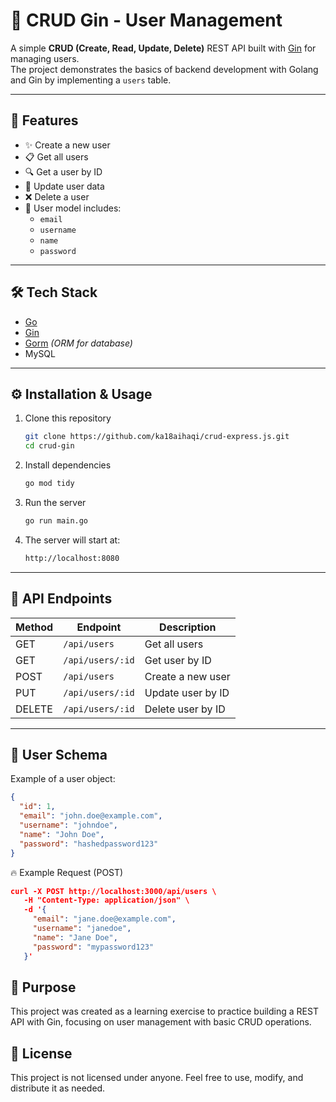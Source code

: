 # 👥 CRUD Gin - User Management

A simple **CRUD (Create, Read, Update, Delete)** REST API built with [Gin](https://gin-gonic.com/) for managing users.  
The project demonstrates the basics of backend development with Golang and Gin by implementing a `users` table.

---

## 🚀 Features
- ✨ Create a new user
- 📋 Get all users
- 🔍 Get a user by ID
- 📝 Update user data
- ❌ Delete a user
- 🔐 User model includes:
  - `email`
  - `username`
  - `name`
  - `password`

---

## 🛠️ Tech Stack
- [Go](https://go.dev/)
- [Gin](https://gin-gonic.com/)
- [Gorm](https://gorm.io/) *(ORM for database)*
- MySQL

---

## ⚙️ Installation & Usage
1. Clone this repository
   ```bash
   git clone https://github.com/ka18aihaqi/crud-express.js.git
   cd crud-gin
2. Install dependencies
   ```bash
   go mod tidy
4. Run the server
   ```bash
   go run main.go
6. The server will start at:
   ```bash
   http://localhost:8080

---

## 📌 API Endpoints

| Method | Endpoint         | Description       |
|--------|------------------|-------------------|
| GET    | `/api/users`     | Get all users     |
| GET    | `/api/users/:id` | Get user by ID    |
| POST   | `/api/users`     | Create a new user |
| PUT    | `/api/users/:id` | Update user by ID |
| DELETE | `/api/users/:id` | Delete user by ID |

---

## 📂 User Schema

Example of a user object:
```json
{
  "id": 1,
  "email": "john.doe@example.com",
  "username": "johndoe",
  "name": "John Doe",
  "password": "hashedpassword123"
}
```

🔥 Example Request (POST)
```json
curl -X POST http://localhost:3000/api/users \
   -H "Content-Type: application/json" \
   -d '{
     "email": "jane.doe@example.com",
     "username": "janedoe",
     "name": "Jane Doe",
     "password": "mypassword123"
   }'
```

## 🎯 Purpose
This project was created as a learning exercise to practice building a REST API with Gin, focusing on user management with basic CRUD operations.

## 📄 License
This project is not licensed under anyone.
Feel free to use, modify, and distribute it as needed.
